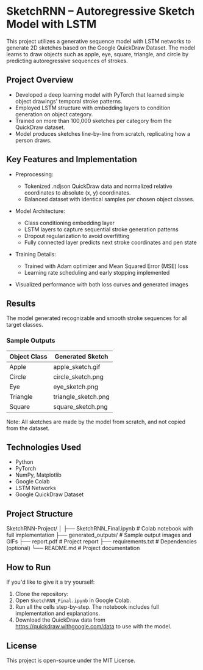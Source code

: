# SketchRNN – Autoregressive Sketch Model with LSTM

This project utilizes a generative sequence model with LSTM networks to generate 2D sketches based on the Google QuickDraw Dataset. The model learns to draw objects such as apple, eye, square, triangle, and circle by predicting autoregressive sequences of strokes.

## Project Overview

- Developed a deep learning model with PyTorch that learned simple object drawings' temporal stroke patterns.
- Employed LSTM structure with embedding layers to condition generation on object category.
- Trained on more than 100,000 sketches per category from the QuickDraw dataset.
- Model produces sketches line-by-line from scratch, replicating how a person draws.

## Key Features and Implementation

- Preprocessing:
  - Tokenized .ndjson QuickDraw data and normalized relative coordinates to absolute (x, y) coordinates.
  - Balanced dataset with identical samples per chosen object classes.

- Model Architecture:
  - Class conditioning embedding layer
  - LSTM layers to capture sequential stroke generation patterns
  - Dropout regularization to avoid overfitting
  - Fully connected layer predicts next stroke coordinates and pen state

- Training Details:
  - Trained with Adam optimizer and Mean Squared Error (MSE) loss
  - Learning rate scheduling and early stopping implemented
- Visualized performance with both loss curves and generated images

## Results

The model generated recognizable and smooth stroke sequences for all target classes.

### Sample Outputs

| Object Class | Generated Sketch |
|--------------|------------------|
| Apple        | apple_sketch.gif  |
| Circle       | circle_sketch.png |
| Eye          | eye_sketch.png |
| Triangle     | triangle_sketch.png |
| Square       | square_sketch.png |

Note: All sketches are made by the model from scratch, and not copied from the dataset.

## Technologies Used

- Python
- PyTorch
- NumPy, Matplotlib
- Google Colab
- LSTM Networks
- Google QuickDraw Dataset

## Project Structure

SketchRNN-Project/
│
├── SketchRNN_Final.ipynb       # Colab notebook with full implementation
├── generated_outputs/          # Sample output images and GIFs
├── report.pdf                  # Project report
├── requirements.txt            # Dependencies (optional)
└── README.md                   # Project documentation

## How to Run

If you'd like to give it a try yourself:
1. Clone the repository:
2. Open `SketchRNN_Final.ipynb` in Google Colab.
3. Run all the cells step-by-step. The notebook includes full implementation and explanations.
4. Download the QuickDraw data from https://quickdraw.withgoogle.com/data to use with the model.

## License

This project is open-source under the MIT License.
